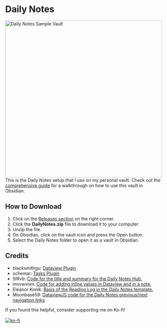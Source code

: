 # Daily Notes
<img src="https://i.postimg.cc/ydCx2Wd2/Sample-Vault.png" alt="Daily Notes Sample Vault" width="500"> <br>
This is the Daily Notes setup that I use on my personal vault. Check out the [comprehensive guide](https://thebuccaneersbounty.wordpress.com/2022/01/05/how-i-use-the-daily-notes-plugin-a-comprehensive-guide/) for a walkthrough on how to use this vault in Obsidian.

## How to Download

1. Click on the [Releases section](https://github.com/GentryGibson/DailyNotes/releases) on the right corner.
2. Click the **DailyNotes.zip** file to download it to your computer.
3. Unzip the file.
4. On Obsidian, click on the vault icon and press the Open button.
5. Select the Daily Notes folder to open it as a vault in Obsidian.

## Credits
- blacksmithgu: [Dataview Plugin](https://github.com/blacksmithgu/obsidian-dataview)
- schemar: [Tasks Plugin](https://github.com/schemar/obsidian-tasks)
- SlRvb: [Code for the title and summary for the Daily Notes Hub.](https://forum.obsidian.md/t/slrvbs-journaling-setup/22346)
- mnvwvnm: [Code for adding inline values in Dataview and in a note.](https://forum.obsidian.md/t/reverse-block-reference-possible/22445/4)
- Eleanor Konik: [Basis of the Reading Log in the Daily Notes template.](https://forum.obsidian.md/t/a-template-for-daily-notes/15619)
- Moonbase59: [DataviewJS code for the Daily Notes previous/next navigation links](https://forum.obsidian.md/t/dataviewjs-snippet-showcase/17847/21?u=gibson.)

If you found this helpful, consider supporting me on Ko-fi!
<br> <br>
[![ko-fi](https://ko-fi.com/img/githubbutton_sm.svg)](https://ko-fi.com/X8X8DBHQW)
